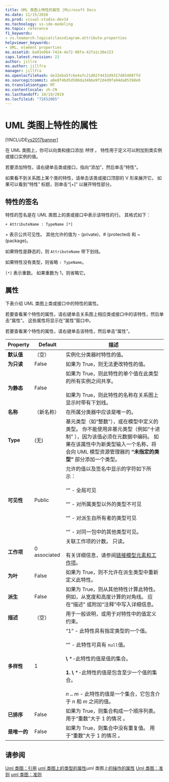 ```yaml
---
title: UML 类图上特性的属性 |Microsoft Docs
ms.date: 11/15/2016
ms.prod: visual-studio-dev14
ms.technology: vs-ide-modeling
ms.topic: reference
f1_keywords:
- vs.teamarch.logicalclassdiagram.attribute.properties
helpviewer_keywords:
- UML, element properties
ms.assetid: ba01e064-7424-4e72-98fa-42fa1c30e153
caps.latest.revision: 21
author: jillre
ms.author: jillfra
manager: jillfra
ms.openlocfilehash: de32eba5fc6e4afc21d62f4432d9317d85408ffd
ms.sourcegitcommit: a8e8f4bd5d508da34bbe9f2d4d9fa94da0539de0
ms.translationtype: MT
ms.contentlocale: zh-CN
ms.lasthandoff: 10/19/2019
ms.locfileid: "72652065"
---
```

# <a name="properties-of-attributes-on-uml-class-diagrams"></a>UML 类图上特性的属性
[!INCLUDE[vs2017banner](../includes/vs2017banner.md)]

在 UML 类图上，你可以向类和接口添加 *特性* 。 特性用于定义可以附加到类实例或接口实例的值。

 若要添加特性，请右键单击类或接口，指向“添加”，然后单击“特性”。

 如果看不到关系图上某个类的特性，请单击该类或接口顶部的 V 形来展开它。 如果可以看到“特性” 标题，则单击“[+]” 以展开特性部分。

## <a name="signature-of-an-attribute"></a>特性的签名
 特性的签名是在 UML 类图上的类或接口中表示该特性的行。 其格式如下：

```
+ AttributeName : TypeName [*]
```

 \+ 表示公共可见性。 其他允许的值为 - (private)、# (protected) 和 ~ (package)。

 如果特性是静态的，则 `AttributeName` 带下划线。

 如果特性没有类型，则省略 `: TypeName`。

 `[*]` 表示重数。 如果重数为 1，则省略它。

## <a name="properties"></a>属性
 下表介绍 UML 类图上类或接口中的特性的属性。

 若要查看某个特性的属性，请右键单击关系图上相应类或接口中的该特性，然后单击“属性”。 这些属性将显示在“属性”窗口中。

 若要查看某个特性的属性，请右键单击该特性，然后单击“属性”。

|   **Property**    | **Default**  |                                                                                                                                                                                                         描述                                                                                                                                                                                                          |
|-------------------|--------------|------------------------------------------------------------------------------------------------------------------------------------------------------------------------------------------------------------------------------------------------------------------------------------------------------------------------------------------------------------------------------------------------------------------------------|
| **默认值** |   （空）    |                                                                                                                                                                               实例化分类器时特性的值。                                                                                                                                                                                |
| **为只读**  |    False     |                                                                                                                                                                                    如果为 True，则无法更改特性的值。                                                                                                                                                                                    |
|   **为静态**   |    False     |                                                                                                                    如果为 True，则此特性的单个值在此类型的所有实例之间共享。<br /><br /> 如果为 True，则此特性的名称在关系图上显示时带有下划线。                                                                                                                    |
|     **名称**      | （新名称） |                                                                                                                                                                                        在所属分类器中应该是唯一的。                                                                                                                                                                                        |
|     **Type**      |    (无)    |                                                基元类型（如“整数”），或在模型中定义的类型。 你不能使用非基元类型（例如“十进制” ），因为该值必须在元数据中编码。 如果在该属性中为新类型输入一个名称，将会向 UML 模型资源管理器的 **“未指定的类型”** 部分添加一个类型。                                                 |
|  **可见性**   |    Public    |                                     允许的值以及签名中显示的字符如下所示：<br /><br /> “” - 全局可见<br /><br /> “” - 对所属类型以外的类型不可见<br /><br /> “” - 对派生自所有者的类型可见<br /><br /> “” - 对同一包中的其他类型可见。                                      |
|  **工作项**   | 0 associated |                                                                                                                          关联工作项的计数。 只读。<br /><br /> 有关详细信息，请参阅[链接模型元素和工作项](../modeling/link-model-elements-and-work-items.md)。                                                                                                                           |
|    **为叶**    |    False     |                                                                                                                                                                    如果为 True，则不允许在派生类型中重新定义此特性。                                                                                                                                                                     |
|  **派生**   |    False     |                                                                                                              如果为 True，则从其他特性计算此特性。 例如，从宽度和高度计算的对角线。 应在“描述” 或附加“注释”中写入详细信息。                                                                                                              |
|  **描述**  |   （空）    |                                                                                                                                                                        用于一般说明，或用于对特性中的值定义约束。                                                                                                                                                                        |
| **多样性**  |      1       | “1” - 此特性具有指定类型的一个值。<br /><br /> “” - 此特性可具有 `null`值。<br /><br /> **\\** \*-此特性的值是值的集合。<br /><br /> **1. \\** \*-此特性的值是包含至少一个值的集合。<br /><br /> *n* **..** *m* - 此特性的值是一个集合，它包含介于 *n* 和 *m* 之间的值。 |
|  **已排序**   |    False     |                                                                                                                                                                    如果为 True，则集合构成一个顺序列表。 用于“重数”大于 1 的情况 。                                                                                                                                                                     |
|   **是唯一的**   |    False     |                                                                                                                                                                如果为 True，则集合中没有重复值。 用于“重数”大于 1 的情况 。                                                                                                                                                                |

## <a name="see-also"></a>请参阅
 [Uml 类图：引用](../modeling/uml-class-diagrams-reference.md) [uml 类图上的类型的属性](../modeling/properties-of-types-on-uml-class-diagrams.md)uml 类图上[的操作的属性](../modeling/properties-of-operations-on-uml-class-diagrams.md) [Uml 类图：准则](../modeling/uml-class-diagrams-guidelines.md) [uml 类图：准则](../modeling/uml-class-diagrams-guidelines.md)
